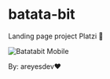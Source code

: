 # batata-bit
Landing page project Platzi 💚

![Batatabit Mobile](https://user-images.githubusercontent.com/34661567/187492477-0cfd08f1-8214-411a-bcf3-66eb90e23dbf.png)

By: areyesdev❤
